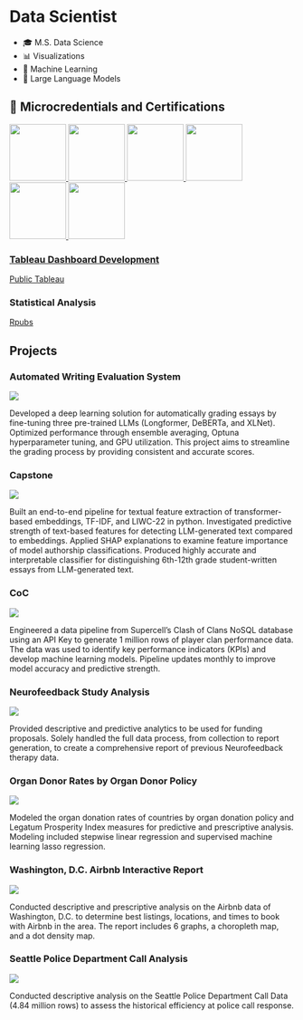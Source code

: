 # Data Scientist

- 🎓 M.S. Data Science
- 📊 Visualizations
- 🤖 Machine Learning
- 🧠 Large Language Models


## 🏅 Microcredentials and Certifications
<div id="badges">
  <a href="https://www.credly.com/badges/23ffda28-43da-46e1-805a-45921bc853ad/public_url"/>
    <img src="assets/AWS.png" width="100" height="100"/>

  <a href="https://www.credly.com/badges/e756d768-2b66-4798-bdff-56fb3adf9b97/public_url"/>
    <img src="assets/SAS_BI.png" width="100" height="100"/>

  <a href="https://api.badgr.io/public/assertions/cBcL_EjlS8ejNJHTCBrbKA"/>
    <img src="assets/python_viz.png" width="100" height="100"/>

  <a href="https://api.badgr.io/public/assertions/Mo60voI8QpaLSmW4RLp48w"/>
    <img src="assets/R_viz.png" width="100" height="100"/>

  <a href="https://api.badgr.io/public/assertions/0DgTfgsDQp-_PwTj2dnNGA"/>
    <img src="assets/Tableau_viz.png" width="100" height="100"/>

  <a href="https://api.badgr.io/public/assertions/suGn5YLtSg6u0uTlhEj9ng"/>
    <img src="assets/SQL.png" width="100" height="100"/>

</div>

### Tableau Dashboard Development
 <a href="https://public.tableau.com/app/profile/nolan.clark/vizzes">Public Tableau</a>
 
### Statistical Analysis
<a href="https://rpubs.com/Nolan_Clark">Rpubs</a>

## Projects
<div id="badges">
  <h3>Automated Writing Evaluation System </h3>
  <a href="https://github.com/nolan-clark/Automated-Essay-Scoring-2.0"/>
    <img src="assets/AES.png"/></a>
 <p>Developed a deep learning solution for automatically grading essays by fine-tuning three pre-trained LLMs (Longformer, DeBERTa, and XLNet). Optimized performance through ensemble averaging, Optuna hyperparameter tuning, and GPU utilization. This project aims to streamline the grading process by providing consistent and accurate scores.</p>
   <h3>Capstone</h3>
  <a href="https://github.com/nolan-clark/Capstone"/>
    <img src="assets/Capstone.png"/></a>
 <p>Built an end-to-end pipeline for textual feature extraction of transformer-based embeddings, TF-IDF, and LIWC-22 in python. Investigated predictive strength of text-based features for detecting LLM-generated text compared to embeddings. Applied SHAP explanations to examine feature importance of model authorship classifications. Produced highly accurate and interpretable classifier for distinguishing 6th-12th grade student-written essays from LLM-generated text.</p>
   <h3>CoC</h3>
  <a href="https://github.com/nolan-clark/Clash-of-Clans-CWL-ML"/>
    <img src="assets/clash.png"/></a>
  <p>Engineered a data pipeline from Supercell’s Clash of Clans NoSQL database using an API Key to generate 1 million rows of player clan performance data. The data was used to identify key performance indicators (KPIs) and develop machine learning models. Pipeline updates monthly to improve model accuracy and predictive strength.</p>
   <h3>Neurofeedback Study Analysis</h3>
  <a href="https://rpubs.com/Nolan_Clark/1037116"/>
    <img src="assets/NFB.png"/></a>
  <p>Provided descriptive and predictive analytics to be used for funding proposals. Solely handled the full data
process, from collection to report generation, to create a comprehensive report of previous Neurofeedback
therapy data.</p>
   <h3>Organ Donor Rates by Organ Donor Policy</h3>
  <a href="https://rpubs.com/Nolan_Clark/1005469"/>
    <img src="assets/DonorRates.png"/></a>
  <p>Modeled the organ donation rates of countries by organ donation policy and Legatum Prosperity Index measures
for predictive and prescriptive analysis. Modeling included stepwise linear regression and supervised machine
learning lasso regression.</p>
   <h3>Washington, D.C. Airbnb Interactive Report</h3>
  <a href="https://rpubs.com/Nolan_Clark/885963"/>
    <img src="assets/heatmap.png"/></a>
  <p>Conducted descriptive and prescriptive analysis on the Airbnb data of Washington, D.C. to determine best
listings, locations, and times to book with Airbnb in the area. The report includes 6 graphs, a choropleth map, and
a dot density map.</p>
   <h3>Seattle Police Department Call Analysis</h3>
   <a href="https://rpubs.com/Nolan_Clark/870953"/>
    <img src="assets/Police.png"/></a>
     <p>Conducted descriptive analysis on the Seattle Police Department Call Data (4.84 million rows) to assess the
historical efficiency at police call response.</p>

</div>

